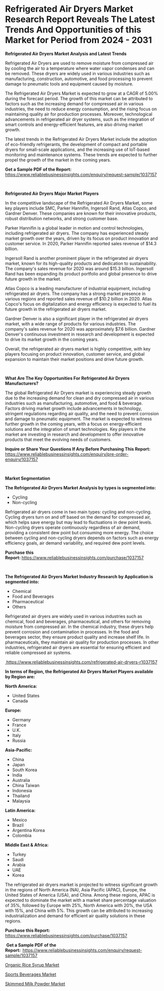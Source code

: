 <p><h1>Refrigerated Air Dryers Market Research Report Reveals The Latest Trends And Opportunities of this Market for Period from 2024 - 2031</h1></p><p><strong>Refrigerated Air Dryers Market Analysis and Latest Trends</strong></p>
<p><p>Refrigerated Air Dryers are used to remove moisture from compressed air by cooling the air to a temperature where water vapor condenses and can be removed. These dryers are widely used in various industries such as manufacturing, construction, automotive, and food processing to prevent damage to pneumatic tools and equipment caused by moisture.</p><p>The Refrigerated Air Dryers Market is expected to grow at a CAGR of 5.00% during the forecast period. The growth of this market can be attributed to factors such as the increasing demand for compressed air in various industries, the need to reduce energy consumption, and the rising focus on maintaining quality air for production processes. Moreover, technological advancements in refrigerated air dryer systems, such as the integration of smart controls and energy-efficient features, are also driving market growth.</p><p>The latest trends in the Refrigerated Air Dryers Market include the adoption of eco-friendly refrigerants, the development of compact and portable dryers for small-scale applications, and the increasing use of IoT-based monitoring and maintenance systems. These trends are expected to further propel the growth of the market in the coming years.</p></p>
<p><strong>Get a Sample PDF of the Report:&nbsp;</strong> <a href="https://www.reliablebusinessinsights.com/enquiry/request-sample/1037157">https://www.reliablebusinessinsights.com/enquiry/request-sample/1037157</a></p>
<p>&nbsp;</p>
<p><strong>Refrigerated Air Dryers Major Market Players</strong></p>
<p><p>In the competitive landscape of the Refrigerated Air Dryers Market, some key players include SMC, Parker Hannifin, Ingersoll Rand, Atlas Copco, and Gardner Denver. These companies are known for their innovative products, robust distribution networks, and strong customer base. </p><p>Parker Hannifin is a global leader in motion and control technologies, including refrigerated air dryers. The company has experienced steady market growth over the years, driven by its focus on product innovation and customer service. In 2020, Parker Hannifin reported sales revenue of $14.3 billion.</p><p>Ingersoll Rand is another prominent player in the refrigerated air dryers market, known for its high-quality products and dedication to sustainability. The company's sales revenue for 2020 was around $15.3 billion. Ingersoll Rand has been expanding its product portfolio and global presence to drive future growth in the market.</p><p>Atlas Copco is a leading manufacturer of industrial equipment, including refrigerated air dryers. The company has a strong market presence in various regions and reported sales revenue of $10.2 billion in 2020. Atlas Copco's focus on digitalization and energy efficiency is expected to fuel its future growth in the refrigerated air dryers market.</p><p>Gardner Denver is also a significant player in the refrigerated air dryers market, with a wide range of products for various industries. The company's sales revenue for 2020 was approximately $7.6 billion. Gardner Denver's continuous investment in research and development is expected to drive its market growth in the coming years. </p><p>Overall, the refrigerated air dryers market is highly competitive, with key players focusing on product innovation, customer service, and global expansion to maintain their market positions and drive future growth.</p></p>
<p>&nbsp;</p>
<p><strong>What Are The Key Opportunities For Refrigerated Air Dryers Manufacturers?</strong></p>
<p><p>The global Refrigerated Air Dryers market is experiencing steady growth due to the increasing demand for clean and dry compressed air in various industries such as manufacturing, automotive, and food & beverage. Factors driving market growth include advancements in technology, stringent regulations regarding air quality, and the need to prevent corrosion and damage to pneumatic equipment. The market is expected to witness further growth in the coming years, with a focus on energy-efficient solutions and the integration of smart technologies. Key players in the market are investing in research and development to offer innovative products that meet the evolving needs of customers.</p></p>
<p><strong>Inquire or Share Your Questions If Any Before Purchasing This Report:</strong> <a href="https://www.reliablebusinessinsights.com/enquiry/pre-order-enquiry/1037157">https://www.reliablebusinessinsights.com/enquiry/pre-order-enquiry/1037157</a></p>
<p>&nbsp;</p>
<p><strong>Market Segmentation</strong></p>
<p><strong>The Refrigerated Air Dryers Market Analysis by types is segmented into:</strong></p>
<p><ul><li>Cycling</li><li>Non-cycling</li></ul></p>
<p><p>Refrigerated air dryers come in two main types: cycling and non-cycling. Cycling dryers turn on and off based on the demand for compressed air, which helps save energy but may lead to fluctuations in dew point levels. Non-cycling dryers operate continuously regardless of air demand, providing a consistent dew point but consuming more energy. The choice between cycling and non-cycling dryers depends on factors such as energy efficiency goals, air demand variability, and required dew point levels.</p></p>
<p><strong>Purchase this Report:&nbsp;</strong><a href="https://www.reliablebusinessinsights.com/purchase/1037157">https://www.reliablebusinessinsights.com/purchase/1037157</a></p>
<p>&nbsp;</p>
<p><strong>The Refrigerated Air Dryers Market Industry Research by Application is segmented into:</strong></p>
<p><ul><li>Chemical</li><li>Food and Beverages</li><li>Pharmaceutical</li><li>Others</li></ul></p>
<p><p>Refrigerated air dryers are widely used in various industries such as chemical, food and beverages, pharmaceutical, and others for removing moisture from compressed air. In the chemical industry, these dryers help prevent corrosion and contamination in processes. In the food and beverages sector, they ensure product quality and increase shelf life. In pharmaceuticals, they maintain air quality for production processes. In other industries, refrigerated air dryers are essential for ensuring efficient and reliable compressed air systems.</p></p>
<p><a href="https://www.reliablebusinessinsights.com/refrigerated-air-dryers-r1037157">&nbsp;https://www.reliablebusinessinsights.com/refrigerated-air-dryers-r1037157</a></p>
<p><strong>In terms of Region, the Refrigerated Air Dryers Market Players available by Region are:</strong></p>
<p>
    <p> <strong> North America: </strong>
        <ul>
            <li>United States</li>
            <li>Canada</li>
        </ul>
        </p> 
    <p> <strong> Europe: </strong>
        <ul>
            <li>Germany</li>
            <li>France</li>
            <li>U.K.</li>
            <li>Italy</li>
            <li>Russia</li>
        </ul>
        </p> 
    <p> <strong> Asia-Pacific: </strong>
        <ul>
            <li>China</li>
            <li>Japan</li>
            <li>South Korea</li>
            <li>India</li>
            <li>Australia</li>
            <li>China Taiwan</li>
            <li>Indonesia</li>
            <li>Thailand</li>
            <li>Malaysia</li>
        </ul>
        </p> 
    <p> <strong> Latin America: </strong>
        <ul>
            <li>Mexico</li>
            <li>Brazil</li>
            <li>Argentina Korea</li>
            <li>Colombia</li>
        </ul>
        </p> 
    <p> <strong> Middle East & Africa: </strong>
        <ul>
            <li>Turkey</li>
            <li>Saudi</li>
            <li>Arabia</li>
            <li>UAE</li>
            <li>Korea</li>
        </ul>
    </p>
    </p>
<p><p>The refrigerated air dryers market is projected to witness significant growth in the regions of North America (NA), Asia Pacific (APAC), Europe, the United States of America (USA), and China. Among these regions, APAC is expected to dominate the market with a market share percentage valuation of 35%, followed by Europe with 25%, North America with 20%, the USA with 15%, and China with 5%. This growth can be attributed to increasing industrialization and demand for efficient air quality solutions in these regions.</p></p>
<p><strong>Purchase this Report: </strong><a href="https://www.reliablebusinessinsights.com/purchase/1037157">https://www.reliablebusinessinsights.com/purchase/1037157</a></p>
<p>&nbsp;<strong>Get a Sample PDF of the Report:&nbsp;&nbsp;</strong><a href="https://www.reliablebusinessinsights.com/enquiry/request-sample/1037157">https://www.reliablebusinessinsights.com/enquiry/request-sample/1037157</a></p>
<p><strong></strong></p>
<p><p><a href="https://medium.com/@kstephenurdes435/global-organic-rice-syrup-industry-types-applications-market-players-regional-growth-analysis-4590eed4ed4e">Organic Rice Syrup Market</a></p><p><a href="https://medium.com/@watsonfeest2023/global-sports-beverages-market-size-and-market-trends-analysis-by-regional-outlook-competitive-5d6430632b1c">Sports Beverages Market</a></p><p><a href="https://medium.com/@belaayi865/insights-into-the-skimmed-milk-powder-market-market-players-market-size-geographical-regions-6011c6271d63">Skimmed Milk Powder Market</a></p></p>
